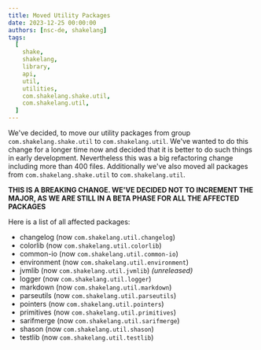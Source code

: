 ```yaml
---
title: Moved Utility Packages
date: 2023-12-25 00:00:00
authors: [nsc-de, shakelang]
tags:
  [
    shake,
    shakelang,
    library,
    api,
    util,
    utilities,
    com.shakelang.shake.util,
    com.shakelang.util,
  ]
---
```


We've decided, to move our utility packages from group `com.shakelang.shake.util` to `com.shakelang.util`. We've wanted to do this change
for a longer time now and decided that it is better to do such things in early development. Nevertheless this was a big refactoring change
including more than 400 files. Additionally we've also moved all packages from `com.shakelang.shake.util` to `com.shakelang.util`.

**THIS IS A BREAKING CHANGE. WE'VE DECIDED NOT TO INCREMENT THE MAJOR, AS WE ARE STILL IN A BETA PHASE FOR ALL THE AFFECTED PACKAGES**

Here is a list of all affected packages:

- changelog (now `com.shakelang.util.changelog`)
- colorlib (now `com.shakelang.util.colorlib`)
- common-io (now `com.shakelang.util.common-io`)
- environment (now `com.shakelang.util.environment`)
- jvmlib (now `com.shakelang.util.jvmlib`) _(unreleased)_
- logger (now `com.shakelang.util.logger`)
- markdown (now `com.shakelang.util.markdown`)
- parseutils (now `com.shakelang.util.parseutils`)
- pointers (now `com.shakelang.util.pointers`)
- primitives (now `com.shakelang.util.primitives`)
- sarifmerge (now `com.shakelang.util.sarifmerge`)
- shason (now `com.shakelang.util.shason`)
- testlib (now `com.shakelang.util.testlib`)
